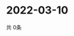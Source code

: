 # 2022-03-10
  共 0条

  <!-- BEGIN -->
  <!-- 最后更新时间Thu Mar 10 2022 20:06:22 GMT+0000 (Coordinated Universal Time) -->
  
  <!-- END -->
  
  